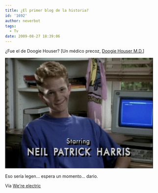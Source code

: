 ```yaml
---
title: ¿El primer blog de la historia?
id: '1692'
author: neverbot
tags:
  - Tv
date: 2009-08-27 18:39:06
---
```


¿Fue el de Doogie Houser? \[Un médico precoz, [Doogie Houser M.D.](http://www.imdb.com/title/tt0096569/)\]

[![](./el-primer-blog-de-la-historia/WZtSZoATvo33b2xoIcaDRL84o1_500.jpg)](http://pineappleupsidedown.tumblr.com/post/171956523/spiffiness03-hellovertigo-read-your-tweets)

Eso sería legen... espera un momento... dario.

Vía [We're electric](http://pineappleupsidedown.tumblr.com/post/171956523/spiffiness03-hellovertigo-read-your-tweets)